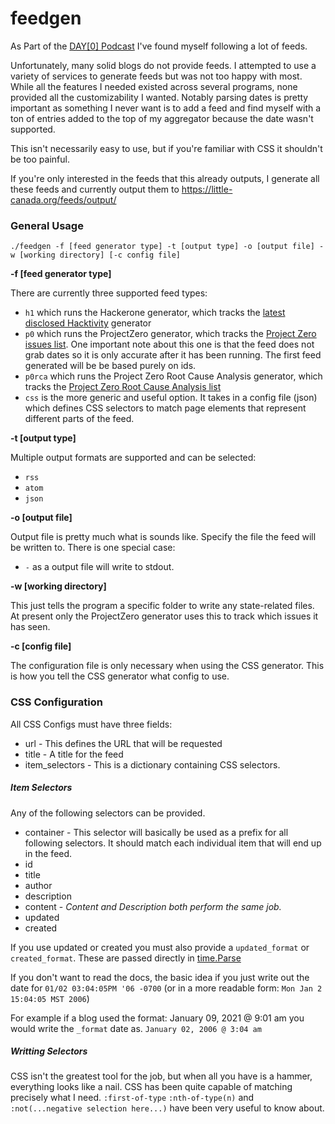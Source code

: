 # feedgen

As Part of the [DAY[0] Podcast](https://dayzerosec.com) I've found myself following a lot of feeds.

Unfortunately, many solid blogs do not provide feeds. I attempted to use a variety of services to generate feeds but was not too happy with most. While all the features I needed existed across several programs, none provided all the customizability I wanted. Notably parsing dates is pretty important as something I never want is to add a feed and find myself with a ton of entries added to the top of my aggregator because the date wasn't supported.

This isn't necessarily easy to use, but if you're familiar with CSS it shouldn't be too painful.

If you're only interested in the feeds that this already outputs, I generate all these feeds and currently output them to https://little-canada.org/feeds/output/ 

### General Usage

`./feedgen -f [feed generator type] -t [output type] -o [output file] -w [working directory] [-c config file]` 

**-f [feed generator type]**

There are currently three supported feed types:
 
 - `h1` which runs the Hackerone generator, which tracks the [latest disclosed Hacktivity](https://hackerone.com/hacktivity?querystring=&filter=type:public&order_direction=DESC&order_field=latest_disclosable_activity_at&followed_only=false) generator
 - `p0` which runs the ProjectZero generator, which tracks the [Project Zero issues list](https://bugs.chromium.org/p/project-zero/issues/list?q=&can=1&sort=-id). One important note about this one is that the feed does not grab dates so it is only accurate after it has been running. The first feed generated will be be based purely on ids.
 - `p0rca` which runs the Project Zero Root Cause Analysis generator, which tracks the [Project Zero Root Cause Analysis list](https://googleprojectzero.github.io/0days-in-the-wild/rca.html)
 - `css` is the more generic and useful option. It takes in a config file (json) which defines CSS selectors to match page elements that represent different parts of the feed.

**-t [output type]**

Multiple output formats are supported and can be selected:

 - `rss`
 - `atom`
 - `json`

**-o [output file]**

Output file is pretty much what is sounds like. Specify the file the feed will be written to. There is one special case:

 - `-` as a output file will write to stdout.

**-w [working directory]**

This just tells the program a specific folder to write any state-related files. At present only the ProjectZero generator uses this to track which issues it has seen.

**-c [config file]**

The configuration file is only necessary when using the CSS generator. This is how you tell the CSS generator what config to use.

### CSS Configuration

All CSS Configs must have three fields:

 - url - This defines the URL that will be requested
 - title - A title for the feed
 - item_selectors - This is a dictionary containing CSS selectors.

##### Item Selectors

Any of the following selectors can be provided.

 - container - This selector will basically be used as a prefix for all following selectors. It should match each individual item that will end up in the feed.
 - id
 - title
 - author
 - description 
 - content - *Content and Description both perform the same job.*
 - updated
 - created

If you use updated or created you must also provide a `updated_format` or `created_format`. These are passed directly in [time.Parse](https://golangbyexample.com/parse-time-in-golang/)

If you don't want to read the docs, the basic idea if you just write out the date for `01/02 03:04:05PM '06 -0700` (or in a more readable form: `Mon Jan 2 15:04:05 MST 2006`)

For example if a blog used the format: January 09, 2021 @ 9:01 am you would write the `_format` date as. `January 02, 2006 @ 3:04 am`

##### Writting Selectors

CSS isn't the greatest tool for the job, but when all you have is a hammer, everything looks like a nail. CSS has been quite capable of matching precisely what I need. `:first-of-type` `:nth-of-type(n)` and `:not(...negative selection here...)` have been very useful to know about.
